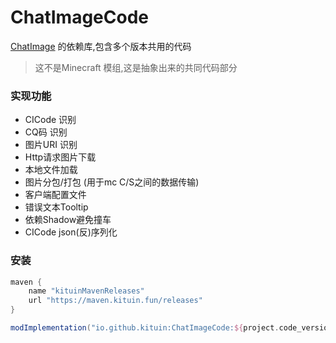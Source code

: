 # ChatImageCode

[ChatImage](https://github.com/kitUIN/ChatImage) 的依赖库,包含多个版本共用的代码

> 这不是Minecraft 模组,这是抽象出来的共同代码部分

### 实现功能
- CICode 识别
- CQ码 识别
- 图片URI 识别
- Http请求图片下载
- 本地文件加载
- 图片分包/打包 (用于mc C/S之间的数据传输)
- 客户端配置文件
- 错误文本Tooltip
- 依赖Shadow避免撞车
- CICode json(反)序列化

### 安装
```gradle
maven {
    name "kituinMavenReleases"
    url "https://maven.kituin.fun/releases"
}
```

```gradle
modImplementation("io.github.kituin:ChatImageCode:${project.code_version}")
```

